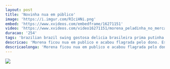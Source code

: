 ```yaml
---
layout: post
title: 'Novinha nua em público'
image: 'https://i.imgur.com/RIciHNi.png'
embed: 'https://www.xvideos.com/embedframe/16271151'
video: 'https://www.xvideos.com/video16271151/morena_peladinha_no_mercado'
duracao: '254'
tags: 'brazilian brazil swing gostosa delicia brasileira prima putinha casal loira morena amiga bundao cuzinho casada ruiva rabo liberal vo patroa'
descricao: 'Morena ficou nua em publico e acabou flagrada pelo dono. Essa novinha fez um strip-tease e mostrou o corpo delicioso que possuí.'
descricaolonga: 'Morena ficou nua em publico e acabou flagrada pelo dono. Essa novinha fez um strip-tease e mostrou o corpo delicioso que possuí. Se masturba deliciosamente mas não percebeu que o dono estava chegando.'
---
```

<a href="{{ page.url | prepend: site.baseurl | prepend: site.url }}"><img src="{{ page.image }}" /></a>
